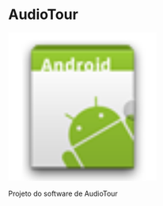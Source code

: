 # AudioTour
<img src="https://github.com/rafaelgasp/AudioTour/blob/master/App3/Resources/drawable/Icon.png" width="300px" />

Projeto do software de AudioTour

